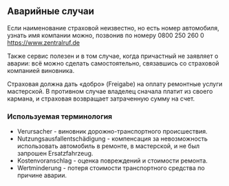 ## Аварийные случаи

Если наименование страховой неизвестно, но есть номер автомобиля, узнать имя компании можно, позвонив по номеру 0800 250 260 0 https://www.zentralruf.de

Также сервис полезен и в том случае, когда причастный не заявляет о аварии: всё можно сделать самостоятельно, связавшись со страховой компанией виновника.

Страховая должна дать «добро» (Freigabe) на оплату ремонтные услуги мастерской. В противном случае владелец сначала платит из своего кармана, и страховая возвращает затраченную сумму на счет.

### Используемая терминология

* Verursacher - виновник дорожно-транспортного происшествия.
* Nutzungsausfallentschädigung - компенсация за невозможность использовать автомобиль в ремонте, в мастерской, и не был запрошен Ersatzfahrzeug. 
* Kostenvoranschlag - оценка повреждений и стоимости ремонта.
* Wertminderung - потеря стоимости транспортного средства по причине аварии.

